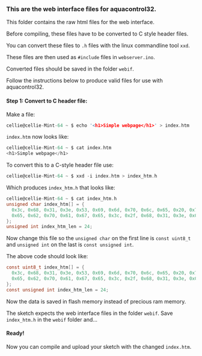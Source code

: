 ### This are the web interface files for aquacontrol32.

This folder contains the raw html files for the web interface.

Before compiling, these files have to be converted to C style header files.

You can convert these files to `.h` files with the linux commandline tool `xxd`.

These files are then used as `#include` files in `webserver.ino`.

Converted files should be saved in the folder `webif`.

Follow the instructions below to produce valid files for use with aquacontrol32.


#### Step 1: Convert to C header file:

Make a file:
```c
cellie@cellie-Mint-64 ~ $ echo '<h1>Simple webpage</h1>' > index.htm
```
`index.htm` now looks like:

```c
cellie@cellie-Mint-64 ~ $ cat index.htm
<h1>Simple webpage</h1>
```
To convert this to a C-style header file use:
```c
cellie@cellie-Mint-64 ~ $ xxd -i index.htm > index_htm.h
```
Which produces `index_htm.h` that looks like:
```c
cellie@cellie-Mint-64 ~ $ cat index_htm.h
unsigned char index_htm[] = {
  0x3c, 0x68, 0x31, 0x3e, 0x53, 0x69, 0x6d, 0x70, 0x6c, 0x65, 0x20, 0x77,
  0x65, 0x62, 0x70, 0x61, 0x67, 0x65, 0x3c, 0x2f, 0x68, 0x31, 0x3e, 0x0a
};
unsigned int index_htm_len = 24;
```
Now change this file so the `unsigned char` on the first line is `const uint8_t` and `unsigned int` on the last is `const unsigned int`.

The above code should look like:
```c
const uint8_t index_htm[] = {
  0x3c, 0x68, 0x31, 0x3e, 0x53, 0x69, 0x6d, 0x70, 0x6c, 0x65, 0x20, 0x77,
  0x65, 0x62, 0x70, 0x61, 0x67, 0x65, 0x3c, 0x2f, 0x68, 0x31, 0x3e, 0x0a
};
const unsigned int index_htm_len = 24;
```
Now the data is saved in flash memory instead of precious ram memory.

The sketch expects the web interface files in the folder `webif`.
Save `index_htm.h` in the `webif` folder and...

#### Ready!

Now you can compile and upload your sketch with the changed `index.htm`.

